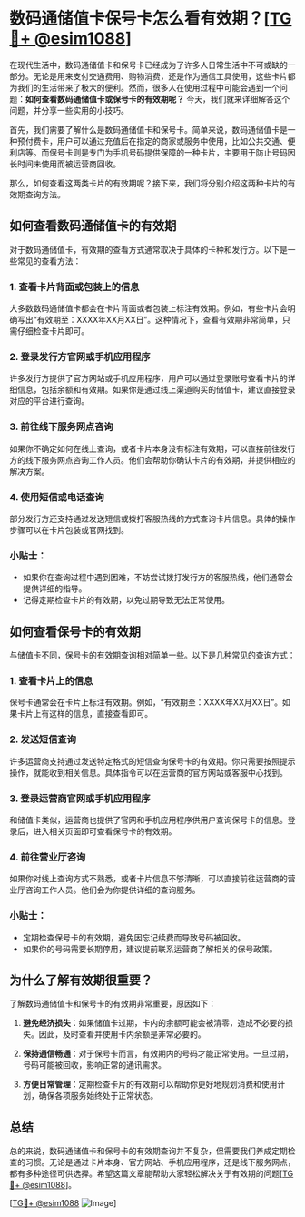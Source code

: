 # 数码通储值卡保号卡怎么看有效期？[[TG💪+ @esim1088](https://t.me/s/esim1088)]

在现代生活中，数码通储值卡和保号卡已经成为了许多人日常生活中不可或缺的一部分。无论是用来支付交通费用、购物消费，还是作为通信工具使用，这些卡片都为我们的生活带来了极大的便利。然而，很多人在使用过程中可能会遇到一个问题：**如何查看数码通储值卡或保号卡的有效期呢？** 今天，我们就来详细解答这个问题，并分享一些实用的小技巧。

首先，我们需要了解什么是数码通储值卡和保号卡。简单来说，数码通储值卡是一种预付费卡，用户可以通过充值后在指定的商家或服务中使用，比如公共交通、便利店等。而保号卡则是专门为手机号码提供保障的一种卡片，主要用于防止号码因长时间未使用而被运营商回收。

那么，如何查看这两类卡片的有效期呢？接下来，我们将分别介绍这两种卡片的有效期查询方法。

## 如何查看数码通储值卡的有效期

对于数码通储值卡，有效期的查看方式通常取决于具体的卡种和发行方。以下是一些常见的查看方法：

### 1. 查看卡片背面或包装上的信息
大多数数码通储值卡都会在卡片背面或者包装上标注有效期。例如，有些卡片会明确写出“有效期至：XXXX年XX月XX日”。这种情况下，查看有效期非常简单，只需仔细检查卡片即可。

### 2. 登录发行方官网或手机应用程序
许多发行方提供了官方网站或手机应用程序，用户可以通过登录账号查看卡片的详细信息，包括余额和有效期。如果你是通过线上渠道购买的储值卡，建议直接登录对应的平台进行查询。

### 3. 前往线下服务网点咨询
如果你不确定如何在线上查询，或者卡片本身没有标注有效期，可以直接前往发行方的线下服务网点咨询工作人员。他们会帮助你确认卡片的有效期，并提供相应的解决方案。

### 4. 使用短信或电话查询
部分发行方还支持通过发送短信或拨打客服热线的方式查询卡片信息。具体的操作步骤可以在卡片包装或官网找到。

### 小贴士：
- 如果你在查询过程中遇到困难，不妨尝试拨打发行方的客服热线，他们通常会提供详细的指导。
- 记得定期检查卡片的有效期，以免过期导致无法正常使用。

## 如何查看保号卡的有效期

与储值卡不同，保号卡的有效期查询相对简单一些。以下是几种常见的查询方式：

### 1. 查看卡片上的信息
保号卡通常会在卡片上标注有效期。例如，“有效期至：XXXX年XX月XX日”。如果卡片上有这样的信息，直接查看即可。

### 2. 发送短信查询
许多运营商支持通过发送特定格式的短信查询保号卡的有效期。你只需要按照提示操作，就能收到相关信息。具体指令可以在运营商的官方网站或客服中心找到。

### 3. 登录运营商官网或手机应用程序
和储值卡类似，运营商也提供了官网和手机应用程序供用户查询保号卡的信息。登录后，进入相关页面即可查看保号卡的有效期。

### 4. 前往营业厅咨询
如果你对线上查询方式不熟悉，或者卡片信息不够清晰，可以直接前往运营商的营业厅咨询工作人员。他们会为你提供详细的查询服务。

### 小贴士：
- 定期检查保号卡的有效期，避免因忘记续费而导致号码被回收。
- 如果你的号码需要长期停用，建议提前联系运营商了解相关的保号政策。

## 为什么了解有效期很重要？

了解数码通储值卡和保号卡的有效期非常重要，原因如下：

1. **避免经济损失**：如果储值卡过期，卡内的余额可能会被清零，造成不必要的损失。因此，及时查看并使用卡内余额是非常必要的。
   
2. **保持通信畅通**：对于保号卡而言，有效期内的号码才能正常使用。一旦过期，号码可能被回收，影响正常的通讯需求。

3. **方便日常管理**：定期检查卡片的有效期可以帮助你更好地规划消费和使用计划，确保各项服务始终处于正常状态。

## 总结

总的来说，数码通储值卡和保号卡的有效期查询并不复杂，但需要我们养成定期检查的习惯。无论是通过卡片本身、官方网站、手机应用程序，还是线下服务网点，都有多种途径可供选择。希望这篇文章能帮助大家轻松解决关于有效期的问题[[TG💪+ @esim1088](https://t.me/s/esim1088)]。

[[TG💪+ @esim1088](https://t.me/s/esim1088) ![Image](https://i.postimg.cc/4NQfJmqS/Snipaste-2025-05-13-00-14-12.png)]
